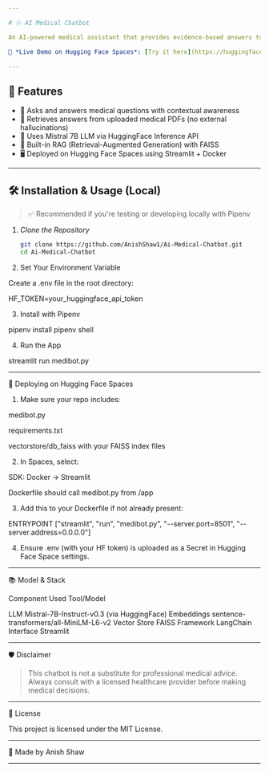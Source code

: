 ```yaml
---

# 🩺 AI Medical Chatbot

An AI-powered medical assistant that provides evidence-based answers to health-related questions by retrieving information directly from verified medical documents. Built using LangChain, HuggingFace Transformers, FAISS, and Streamlit.

🔗 *Live Demo on Hugging Face Spaces*: [Try it here](https://huggingface.co/spaces/AnishShaw/ai-chat)

---
```


## 🚀 Features

- 💬 Asks and answers medical questions with contextual awareness
- 🔎 Retrieves answers from uploaded medical PDFs (no external hallucinations)
- 🧠 Uses Mistral 7B LLM via HuggingFace Inference API
- 🧾 Built-in RAG (Retrieval-Augmented Generation) with FAISS
- 🖥 Deployed on Hugging Face Spaces using Streamlit + Docker

---

## 🛠 Installation & Usage (Local)

> ✅ Recommended if you're testing or developing locally with Pipenv

1. *Clone the Repository*
   ```bash
   git clone https://github.com/AnishShaw1/Ai-Medical-Chatbot.git
   cd Ai-Medical-Chatbot

2. Set Your Environment Variable

Create a .env file in the root directory:

HF_TOKEN=your_huggingface_api_token


3. Install with Pipenv

pipenv install
pipenv shell


4. Run the App

streamlit run medibot.py




---

🐳 Deploying on Hugging Face Spaces

1. Make sure your repo includes:

medibot.py

requirements.txt

vectorstore/db_faiss with your FAISS index files



2. In Spaces, select:

SDK: Docker → Streamlit

Dockerfile should call medibot.py from /app



3. Add this to your Dockerfile if not already present:

ENTRYPOINT ["streamlit", "run", "medibot.py", "--server.port=8501", "--server.address=0.0.0.0"]


4. Ensure .env (with your HF token) is uploaded as a Secret in Hugging Face Space settings.




---

📚 Model & Stack

Component	Used Tool/Model

LLM	Mistral-7B-Instruct-v0.3 (via HuggingFace)
Embeddings	sentence-transformers/all-MiniLM-L6-v2
Vector Store	FAISS
Framework	LangChain
Interface	Streamlit



---

🛡 Disclaimer

> This chatbot is not a substitute for professional medical advice. Always consult with a licensed healthcare provider before making medical decisions.




---

📜 License

This project is licensed under the MIT License.


---

📌 Made by Anish Shaw

---
